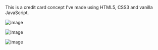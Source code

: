 This is a credit card concept I've made using HTML5, CSS3 and vanilla JavaScript.

![image](https://user-images.githubusercontent.com/54969894108759256-e1a9a600-752a-11eb-8e68-7778dc8aaef0.png)

![image](https://user-images.githubusercontent.com/54969894108759347-00a83800-752b-11eb-997b-845504dc91fa.png)

![image](https://user-images.githubusercontent.com/54969894108759400-0dc52700-752b-11eb-8457-85f463727ce2.png)